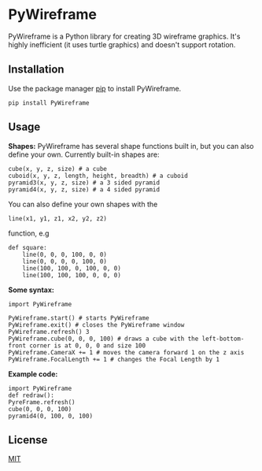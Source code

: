 PyWireframe
===========

PyWireframe is a Python library for creating 3D wireframe graphics. It's highly
inefficient (it uses turtle graphics) and doesn't support rotation.

Installation
------------

Use the package manager [pip](https://pip.pypa.io/en/stable/) to install
PyWireframe.

~~~~~~~~~~~~~~~~~~~~~~~~~~~~~~~~~~~~~~~~~~~~~~~~~~~~~~~~~~~~~~~~~~~~~~~~~~~~~~~~
pip install PyWireframe
~~~~~~~~~~~~~~~~~~~~~~~~~~~~~~~~~~~~~~~~~~~~~~~~~~~~~~~~~~~~~~~~~~~~~~~~~~~~~~~~

Usage
-----

**Shapes:** PyWireframe has several shape functions built in, but you can also
define your own. Currently built-in shapes are:

~~~~~~~~~~~~~~~~~~~~~~~~~~~~~~~~~~~~~~~~~~~~~~~~~~~~~~~~~~~~~~~~~~~~~~~~~~~~~~~~
cube(x, y, z, size) # a cube
cuboid(x, y, z, length, height, breadth) # a cuboid
pyramid3(x, y, z, size) # a 3 sided pyramid
pyramid4(x, y, z, size) # a 4 sided pyramid
~~~~~~~~~~~~~~~~~~~~~~~~~~~~~~~~~~~~~~~~~~~~~~~~~~~~~~~~~~~~~~~~~~~~~~~~~~~~~~~~

You can also define your own shapes with the

~~~~~~~~~~~~~~~~~~~~~~~~~~~~~~~~~~~~~~~~~~~~~~~~~~~~~~~~~~~~~~~~~~~~~~~~~~~~~~~~
line(x1, y1, z1, x2, y2, z2)
~~~~~~~~~~~~~~~~~~~~~~~~~~~~~~~~~~~~~~~~~~~~~~~~~~~~~~~~~~~~~~~~~~~~~~~~~~~~~~~~

function, e.g

~~~~~~~~~~~~~~~~~~~~~~~~~~~~~~~~~~~~~~~~~~~~~~~~~~~~~~~~~~~~~~~~~~~~~~~~~~~~~~~~
def square:
    line(0, 0, 0, 100, 0, 0)
    line(0, 0, 0, 0, 100, 0)
    line(100, 100, 0, 100, 0, 0)
    line(100, 100, 100, 0, 0, 0)
~~~~~~~~~~~~~~~~~~~~~~~~~~~~~~~~~~~~~~~~~~~~~~~~~~~~~~~~~~~~~~~~~~~~~~~~~~~~~~~~

**Some syntax:**

~~~~~~~~~~~~~~~~~~~~~~~~~~~~~~~~~~~~~~~~~~~~~~~~~~~~~~~~~~~~~~~~~~~~~~~~~~~~~~~~
import PyWireframe

PyWireframe.start() # starts PyWireframe
PyWireframe.exit() # closes the PyWireframe window
PyWireframe.refresh() 3
PyWireframe.cube(0, 0, 0, 100) # draws a cube with the left-bottom-front corner is at 0, 0, 0 and size 100
PyWireframe.CameraX += 1 # moves the camera forward 1 on the z axis
PyWireframe.FocalLength += 1 # changes the Focal Length by 1
~~~~~~~~~~~~~~~~~~~~~~~~~~~~~~~~~~~~~~~~~~~~~~~~~~~~~~~~~~~~~~~~~~~~~~~~~~~~~~~~

**Example code:**

~~~~~~~~~~~~~~~~~~~~~~~~~~~~~~~~~~~~~~~~~~~~~~~~~~~~~~~~~~~~~~~~~~~~~~~~~~~~~~~~
import PyWireframe
def redraw(): 
PyreFrame.refresh() 
cube(0, 0, 0, 100) 
pyramid4(0, 100, 0, 100)
~~~~~~~~~~~~~~~~~~~~~~~~~~~~~~~~~~~~~~~~~~~~~~~~~~~~~~~~~~~~~~~~~~~~~~~~~~~~~~~~

License
-------

[MIT](https://choosealicense.com/licenses/mit/)
